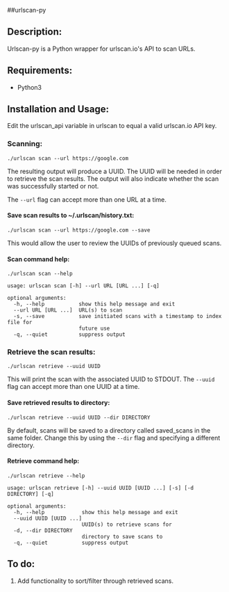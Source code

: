 ##urlscan-py

## Description:

Urlscan-py is a Python wrapper for urlscan.io's API to scan URLs.


## Requirements:

- Python3


## Installation and Usage:

Edit the urlscan_api variable in urlscan to equal a valid urlscan.io API key.


### Scanning:

`./urlscan scan --url https://google.com`

The resulting output will produce a UUID. The UUID will be needed in order to retrieve the scan results. The output will also indicate whether the scan was successfully started or not.

The `--url` flag can accept more than one URL at a time.

#### Save scan results to ~/.urlscan/history.txt:

`./urlscan scan --url https://google.com --save`

This would allow the user to review the UUIDs of previously queued scans.

#### Scan command help:

```
./urlscan scan --help

usage: urlscan scan [-h] --url URL [URL ...] [-q]

optional arguments:
  -h, --help           show this help message and exit
  --url URL [URL ...]  URL(s) to scan
  -s, --save           save initiated scans with a timestamp to index file for
                       future use
  -q, --quiet          suppress output
```



### Retrieve the scan results:

`./urlscan retrieve --uuid UUID`

This will print the scan with the associated UUID to STDOUT. The `--uuid` flag can accept more than one UUID at a time.

#### Save retrieved results to directory:

`./urlscan retrieve --uuid UUID --dir DIRECTORY`

By default, scans will be saved to a directory called saved_scans in the same folder. Change this by using the `--dir` flag and specifying a different directory.


#### Retrieve command help:

```
./urlscan retrieve --help

usage: urlscan retrieve [-h] --uuid UUID [UUID ...] [-s] [-d DIRECTORY] [-q]

optional arguments:
  -h, --help            show this help message and exit
  --uuid UUID [UUID ...]
                        UUID(s) to retrieve scans for
  -d, --dir DIRECTORY
                        directory to save scans to
  -q, --quiet           suppress output
```


## To do:

1.  Add functionality to sort/filter through retrieved scans.
